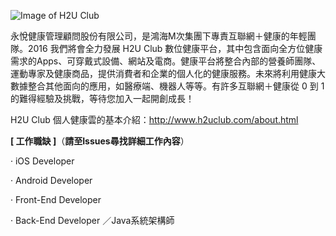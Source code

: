 ![Image of H2U Club](http://www.h2uclub.com/img/logos/h2uClub.png)

永悅健康管理顧問股份有限公司，是鴻海M次集團下專責互聯網＋健康的年輕團隊。2016 我們將會全力發展 H2U Club 數位健康平台，其中包含面向全方位健康需求的Apps、可穿戴式設備、網站及電商。健康平台將整合內部的營養師團隊、運動專家及健康商品，提供消費者和企業的個人化的健康服務。未來將利用健康大數據整合其他面向的應用，如醫療端、機器人等等。有許多互聯網＋健康從 0 到 1 的難得經驗及挑戰，等待您加入一起開創成長！

H2U Club 個人健康雲的基本介紹：http://www.h2uclub.com/about.html

__[ 工作職缺 ]__（__請至Issues尋找詳細工作內容__）

‧ iOS Developer

‧ Android Developer

‧ Front-End Developer

‧ Back-End Developer ／Java系統架構師

